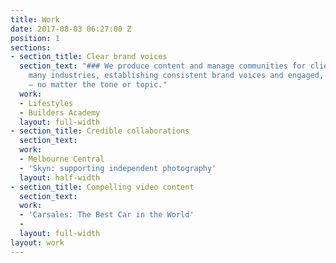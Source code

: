```yaml
---
title: Work
date: 2017-08-03 06:27:00 Z
position: 1
sections:
- section_title: Clear brand voices
  section_text: "### We produce content and manage communities for clients across
    many industries, establishing consistent brand voices and engaged, active audiences
    — no matter the tone or topic."
  work:
  - Lifestyles
  - Builders Academy
  layout: full-width
- section_title: Credible collaborations
  section_text: 
  work:
  - Melbourne Central
  - 'Skyn: supporting independent photography'
  layout: half-width
- section_title: Compelling video content
  section_text: 
  work:
  - 'Carsales: The Best Car in the World'
  - 
  layout: full-width
layout: work
---
```


